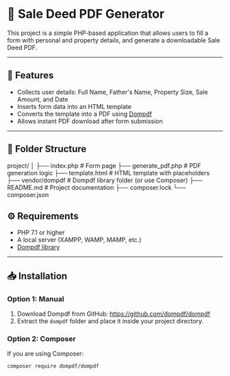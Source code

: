 # 🧾 Sale Deed PDF Generator

This project is a simple PHP-based application that allows users to fill a form with personal and property details, and generate a downloadable Sale Deed PDF.

---

## 🚀 Features

- Collects user details: Full Name, Father's Name, Property Size, Sale Amount, and Date
- Inserts form data into an HTML template
- Converts the template into a PDF using [Dompdf](https://github.com/dompdf/dompdf)
- Allows instant PDF download after form submission

---

## 📁 Folder Structure

project/
│
├── index.php # Form page
├── generate_pdf.php # PDF generation logic
├── template.html # HTML template with placeholders
├── vendor/dompdf # Dompdf library folder (or use Composer)
├── README.md # Project documentation
├── composer.lock
└── composer.json

## ⚙️ Requirements

- PHP 7.1 or higher
- A local server (XAMPP, WAMP, MAMP, etc.)
- [Dompdf library](https://github.com/dompdf/dompdf)

---

## 📥 Installation

### Option 1: Manual

1. Download Dompdf from GitHub: https://github.com/dompdf/dompdf
2. Extract the `dompdf` folder and place it inside your project directory.

### Option 2: Composer

If you are using Composer:

```bash
composer require dompdf/dompdf